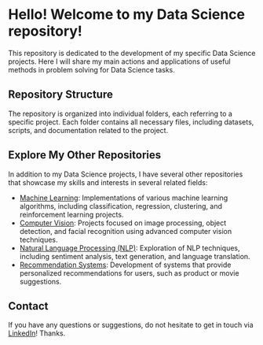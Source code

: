 # Hello! Welcome to my Data Science repository!

This repository is dedicated to the development of my specific Data Science projects. Here I will share my main actions and applications of useful methods in problem solving for Data Science tasks.

## Repository Structure

The repository is organized into individual folders, each referring to a specific project. Each folder contains all necessary files, including datasets, scripts, and documentation related to the project.

## Explore My Other Repositories

In addition to my Data Science projects, I have several other repositories that showcase my skills and interests in several related fields:

- [Machine Learning](https://github.com/CaesarDuarte/Machine-Learning): Implementations of various machine learning algorithms, including classification, regression, clustering, and reinforcement learning projects.
- [Computer Vision](https://github.com/CaesarDuarte/Computer-Vision): Projects focused on image processing, object detection, and facial recognition using advanced computer vision techniques.
- [Natural Language Processing (NLP)](https://github.com/CaesarDuarte/NLP-Natural-Language-Processing): Exploration of NLP techniques, including sentiment analysis, text generation, and language translation. 
- [Recommendation Systems](https://github.com/CaesarDuarte/Recommender-System): Development of systems that provide personalized recommendations for users, such as product or movie suggestions.

## Contact

If you have any questions or suggestions, do not hesitate to get in touch via [LinkedIn](https://www.linkedin.com/in/caesar-duarte/)! Thanks.